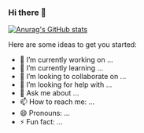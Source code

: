 ### Hi there 👋

[![Anurag's GitHub stats](https://github-readme-stats.vercel.app/api?username=MAlazhariy)](https://github.com/MAlazhariy/github-readme-stats)

Here are some ideas to get you started:

- 🔭 I’m currently working on ...
- 🌱 I’m currently learning ...
- 👯 I’m looking to collaborate on ...
- 🤔 I’m looking for help with ...
- 💬 Ask me about ...
- 📫 How to reach me: ...
- 😄 Pronouns: ...
- ⚡ Fun fact: ...
